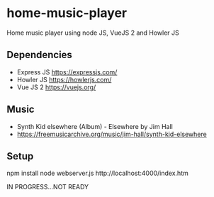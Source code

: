 # home-music-player
Home music player using node JS, VueJS 2 and Howler JS

## Dependencies
* Express JS https://expressjs.com/
* Howler JS https://howlerjs.com/
* Vue JS 2 https://vuejs.org/

## Music
* Synth Kid elsewhere (Album) - Elsewhere by Jim Hall
* https://freemusicarchive.org/music/jim-hall/synth-kid-elsewhere

## Setup
npm install
node webserver.js
http://localhost:4000/index.htm

IN PROGRESS...NOT READY